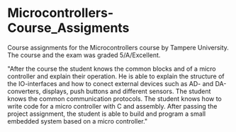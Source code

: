 # Microcontrollers-Course_Assigments

Course assignments for the Microcontrollers course by Tampere University. The course and the exam was graded 5/A/Excellent.

"After the course the student knows the common blocks and of a micro controller and explain their operation. He is able to explain the structure of the IO-interfaces and how to conect external devices such as AD- and DA-converters, displays, push buttons and different sensors. The student knows the common communication protocols. The student knows how to write code for a micro controller with C and assembly. After passing the project assignment, the student is able to build and program a small embedded system based on a micro controller."
 
